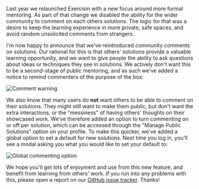 Last year we relaunched Exercism with a new focus around more formal mentoring. As part of that change we disabled the ability for the wider community to comment on each others solutions. The logic for that was a desire to keep the learning experience in more private, safe spaces, and avoid random unsolicited comments from strangers.

I'm now happy to announce that we've reintroduced community comments on solutions. Our rational for this is that others' solutions provide a valuable learning opportunity, and we want to give people the ability to ask questions about ideas or techniques they see in solutions. We actively don't want this to be a second-stage of public mentoring, and as such we've added a notice to remind commenters of the purpose of the box:

![Comment warning](https://assets.exercism.io/blog/introducing-community-comments-warning.png)

We also know that many users do **not** want others to be able to comment on their solutions. They might still want to make them public, but don't want the extra interactions, or the "messiness" of having others' thoughts on their showcased work. We've therefore added an option to turn commenting on or off per solution, which can be accessed through the "Manage Public Solutions" option on your profile. To make this quicker, we've added a global option to set a default for new solutions. Next time you log in, you'll see a modal asking you what you would like to set your default to:

![Global commenting option](https://assets.exercism.io/blog/introducing-community-comments-option.png)

We hope you'll get lots of enjoyment and use from this new feature, and benefit from learning from others' work. If you run into any problems with this, please open a report on our [GitHub issue tracker](https://github.com/exercism/exercism). Thanks!

